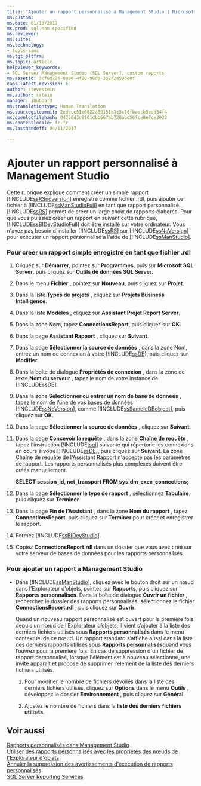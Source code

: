 ```yaml
---
title: "Ajouter un rapport personnalisé à Management Studio | Microsoft Docs"
ms.custom: 
ms.date: 01/19/2017
ms.prod: sql-non-specified
ms.reviewer: 
ms.suite: 
ms.technology:
- tools-ssms
ms.tgt_pltfrm: 
ms.topic: article
helpviewer_keywords:
- SQL Server Management Studio [SQL Server], custom reports
ms.assetid: 3cf8d726-0a90-4f80-98d0-352a2a59be0f
caps.latest.revision: 6
author: stevestein
ms.author: sstein
manager: jhubbard
ms.translationtype: Human Translation
ms.sourcegitcommit: 2edcce51c6822a89151c3c3c76fbaacb5edd54f4
ms.openlocfilehash: 04726d3d8f01dbb667ab728abd56fce8e7ce3933
ms.contentlocale: fr-fr
ms.lasthandoff: 04/11/2017

---
```

# <a name="add-a-custom-report-to-management-studio"></a>Ajouter un rapport personnalisé à Management Studio
Cette rubrique explique comment créer un simple rapport [!INCLUDE[ssRSnoversion](../../includes/ssrsnoversion_md.md)] enregistré comme fichier .rdl, puis ajouter ce fichier à [!INCLUDE[ssManStudioFull](../../includes/ssmanstudiofull_md.md)] en tant que rapport personnalisé. [!INCLUDE[ssRS](../../includes/ssrs_md.md)] permet de créer un large choix de rapports élaborés. Pour que vous puissiez créer un rapport en suivant cette rubrique, [!INCLUDE[ssBIDevStudioFull](../../includes/ssbidevstudiofull_md.md)] doit être installé sur votre ordinateur. Vous n'avez pas besoin d'installer [!INCLUDE[ssRS](../../includes/ssrs_md.md)] sur [!INCLUDE[ssNoVersion](../../includes/ssnoversion_md.md)] pour exécuter un rapport personnalisé à l'aide de [!INCLUDE[ssManStudio](../../includes/ssmanstudio_md.md)].  
  
 
### <a name="to-create-a-simple-report-saved-as-an-rdl-file"></a>Pour créer un rapport simple enregistré en tant que fichier .rdl  
  
1.  Cliquez sur **Démarrer**, pointez sur **Programmes**, puis sur **Microsoft SQL Server**, puis cliquez sur **Outils de données SQL Server**.  
  
2.  Dans le menu **Fichier** , pointez sur **Nouveau**, puis cliquez sur **Projet**.  
  
3.  Dans la liste **Types de projets** , cliquez sur **Projets Business Intelligence**.  
  
4.  Dans la liste **Modèles** , cliquez sur **Assistant Projet Report Server**.  
  
5.  Dans la zone **Nom**, tapez **ConnectionsReport**, puis cliquez sur **OK**.  
  
6.  Dans la page **Assistant Rapport** , cliquez sur **Suivant**.  
  
7.  Dans la page **Sélectionner la source de données** , dans la zone Nom, entrez un nom de connexion à votre [!INCLUDE[ssDE](../../includes/ssde_md.md)], puis cliquez sur **Modifier**.  
  
8.  Dans la boîte de dialogue **Propriétés de connexion** , dans la zone de texte **Nom du serveur** , tapez le nom de votre instance de [!INCLUDE[ssDE](../../includes/ssde_md.md)].  
  
9. Dans la zone **Sélectionner ou entrer un nom de base de données** , tapez le nom de l’une de vos bases de données [!INCLUDE[ssNoVersion](../../includes/ssnoversion_md.md)], comme [!INCLUDE[ssSampleDBobject](../../includes/sssampledbobject_md.md)], puis cliquez sur **OK**.  
  
10. Dans la page **Sélectionner la source de données** , cliquez sur **Suivant**.  
  
11. Dans la page **Concevoir la requête** , dans la zone **Chaîne de requête** , tapez l’instruction [!INCLUDE[tsql](../../includes/tsql_md.md)] suivante qui répertorie les connexions en cours à votre [!INCLUDE[ssDE](../../includes/ssde_md.md)], puis cliquez sur **Suivant**. La zone Chaîne de requête de l'Assistant Rapport n'accepte pas les paramètres de rapport. Les rapports personnalisés plus complexes doivent être créés manuellement.  
  
    **SELECT session_id, net_transport FROM sys.dm_exec_connections;**  
  
12. Dans la page **Sélectionner le type de rapport** , sélectionnez **Tabulaire**, puis cliquez sur **Terminer**.  
  
13. Dans la page **Fin de l’Assistant** , dans la zone **Nom du rapport** , tapez **ConnectionsReport**, puis cliquez sur **Terminer** pour créer et enregistrer le rapport.  
  
14. Fermez [!INCLUDE[ssBIDevStudio](../../includes/ssbidevstudio_md.md)].  
  
15. Copiez **ConnectionsReport.rdl** dans un dossier que vous avez créé sur votre serveur de bases de données pour les rapports personnalisés.  
  
### <a name="to-add-a-report-to-management-studio"></a>Pour ajouter un rapport à Management Studio  
  
-   Dans [!INCLUDE[ssManStudio](../../includes/ssmanstudio_md.md)], cliquez avec le bouton droit sur un nœud dans l’Explorateur d’objets, pointez sur **Rapports**, puis cliquez sur **Rapports personnalisés**. Dans la boîte de dialogue **Ouvrir un fichier** , recherchez le dossier des rapports personnalisés, sélectionnez le fichier **ConnectionsReport.rdl** , puis cliquez sur **Ouvrir**.  
  
    Quand un nouveau rapport personnalisé est ouvert pour la première fois depuis un nœud de l’Explorateur d’objets, il vient s’ajouter à la liste des derniers fichiers utilisés sous **Rapports personnalisés** dans le menu contextuel de ce nœud. Un rapport standard s’affiche aussi dans la liste des derniers rapports utilisés sous **Rapports personnalisés**quand vous l’ouvrez pour la première fois. En cas de suppression d'un fichier de rapport personnalisé, lorsque l'élément est à nouveau sélectionné, une invite apparaît et propose de supprimer l'élément de la liste des derniers fichiers utilisés.  
  
    1.  Pour modifier le nombre de fichiers dévoilés dans la liste des derniers fichiers utilisés, cliquez sur **Options** dans le menu **Outils** , développez le dossier **Environnement** , puis cliquez sur **Général**.  
  
    2.  Ajustez le nombre de fichiers dans la **liste des derniers fichiers utilisés**.  
  
## <a name="see-also"></a>Voir aussi  
[Rapports personnalisés dans Management Studio](../../ssms/object/custom-reports-in-management-studio.md)  
[Utiliser des rapports personnalisés avec les propriétés des nœuds de l'Explorateur d'objets](../../ssms/object/use-custom-reports-with-object-explorer-node-properties.md)  
[Annuler la suppression des avertissements d'exécution de rapports personnalisés](../../ssms/object/unsuppress-run-custom-report-warnings.md)  
[SQL Server Reporting Services](http://msdn.microsoft.com/en-us/b8d18d3d-9db0-43e7-8286-7b46cc3a37ed)  
  

